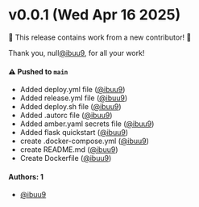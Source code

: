 # v0.0.1 (Wed Apr 16 2025)

:tada: This release contains work from a new contributor! :tada:

Thank you, null[@ibuu9](https://github.com/ibuu9), for all your work!

#### ⚠️ Pushed to `main`

- Added deploy.yml file ([@ibuu9](https://github.com/ibuu9))
- Added release.yml file ([@ibuu9](https://github.com/ibuu9))
- Added deploy.sh file ([@ibuu9](https://github.com/ibuu9))
- Added .autorc file ([@ibuu9](https://github.com/ibuu9))
- Added amber.yaml secrets file ([@ibuu9](https://github.com/ibuu9))
- Added flask quickstart ([@ibuu9](https://github.com/ibuu9))
- create .docker-compose.yml ([@ibuu9](https://github.com/ibuu9))
- create README.md ([@ibuu9](https://github.com/ibuu9))
- Create Dockerfile ([@ibuu9](https://github.com/ibuu9))

#### Authors: 1

- [@ibuu9](https://github.com/ibuu9)
